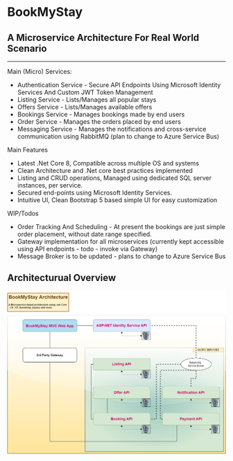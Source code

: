 # BookMyStay

## A Microservice Architecture For Real World Scenario

---
Main (Micro) Services:

* Authentication Service - Secure API Endpoints Using Microsoft Identity Services And Custom JWT Token Management
* Listing Service - Lists/Manages all popular stays
* Offers Service - Lists/Manages available offers
* Bookings Service - Manages bookings made by end users
* Order Service - Manages the orders placed by end users
* Messaging Service - Manages the notifications and cross-service communication using RabbitMQ (plan to change to Azure Service Bus)

Main Features
- Latest .Net Core 8, Compatible across multiple OS and systems
- Clean Architecture and .Net core best practices implemented
- Listing and CRUD operations, Managed using dedicated SQL server instances, per service.
- Secured end-points using Microsoft Identity Services.
- Intuitive UI, Clean Bootstrap 5 based simple UI for easy customization

WIP/Todos
- Order Tracking And Scheduling - At present the bookings are just simple order placement, without date range specified.
- Gateway implementation for all microservices (currently kept accessible using API endpoints - todo - invoke via Gateway)
- Message Broker is to be updated - plans to change to Azure Service Bus 

## Architecturual Overview

![](bms_arch.png)
